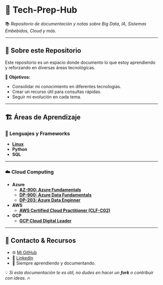 # 📌 Tech-Prep-Hub  
📚 *Repositorio de documentación y notas sobre Big Data, IA, Sistemas Embebidos, Cloud y más.*

---

## 🚀 Sobre este Repositorio  
Este repositorio es un espacio donde documento lo que estoy aprendiendo y reforzando en diversas áreas tecnológicas.  

📌 **Objetivos:**  
- Consolidar mi conocimiento en diferentes tecnologías.  
- Crear un recurso útil para consultas rápidas.  
- Seguir mi evolución en cada tema.  

---

## 🏗 Áreas de Aprendizaje  

### 🔹 Lenguajes y Frameworks  
- [**Linux**](/Linux/)
- **Python**   
- **SQL**  

---

### ☁️ Cloud Computing  
- **Azure**
    - [**AZ-900: Azure Fundamentals**]()
    - [**DP-900: Azure Data Fundamentals**](/Cloud/Azure/DP-900:%20Fundamentos%20de%20Datos%20Azure)
    - [**DP-203: Azure Data Enginner**]()
- **AWS**
    - [**AWS Certified Cloud Practitioner (CLF-C02)**]()
- **GCP**
    - [**GCP Cloud Digital Leader**]()

---

## 📢 Contacto & Recursos  
- 🌐 [Mi GitHub](https://github.com/CamarenaAI)  
- 📌 [LinkedIn](https://www.linkedin.com/in/camarenaai/)  
- 🚀 Siempre aprendiendo y documentando.  

💡 _Si esta documentación te es útil, no dudes en hacer un **fork** o contribuir con ideas._ 🔥  